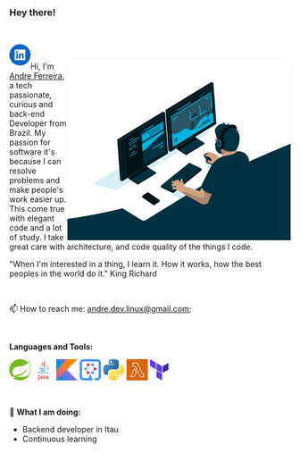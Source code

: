 ### Hey there!  
<!-- <img src="https://media.giphy.com/media/hvRJCLFzcasrR4ia7z/giphy.gif" width="10px" size> -->

<p>&nbsp;</p>

<a href="https://www.linkedin.com/in/andre-l-s-ferreira-86a77025/">
  <!-- <img align="left" alt="Andre's LinkedIN" width="22px" src="https://raw.githubusercontent.com/peterthehan/peterthehan/master/assets/linkedin.svg" /> -->
  <img align="left" alt="Andre's LinkedIN" height="38" src="https://raw.githubusercontent.com/andrelsf/andrelsf/main/.github/images/linkedin-icon.png">
</a>

<p>&nbsp;</p>

<img align="right" alt="GIF" src="code.gif?raw=true" width="400" height="320" />

Hi, I'm [Andre Ferreira](https://www.linkedin.com/in/andre-l-s-ferreira-86a77025), a tech passionate, curious and back-end Developer from Brazil. My passion for software it's because I can resolve problems and make people's work easier up. This come true with elegant code and a lot of study. I take great care with architecture, and code quality of the things I code.
<p>"When I'm interested in a thing, I learn it. How it works, how the best peoples in the world do it." King Richard</p>


<p>&nbsp;</p>

📫 How to reach me: [andre.dev.linux@gmail.com](https://mailto:andre.dev.linux@gmail.com);

<p>&nbsp;</p>

**Languages and Tools:**  
<p float="left">
<code><img height="38" src="https://raw.githubusercontent.com/andrelsf/andrelsf/main/.github/images/spring.png"></code>
<code><img height="38" src="https://raw.githubusercontent.com/andrelsf/andrelsf/main/.github/images/java.png"></code>
<code><img height="38" src="https://raw.githubusercontent.com/andrelsf/andrelsf/main/.github/images/kotlin.png"></code>
<code><img height="38" src="https://raw.githubusercontent.com/andrelsf/andrelsf/main/.github/images/quarkus.png"></code>
<code><img height="38" src="https://raw.githubusercontent.com/andrelsf/andrelsf/main/.github/images/python.png"></code>
<code><img height="38" src="https://raw.githubusercontent.com/andrelsf/andrelsf/main/.github/images/lambda.png"></code>
<code><img height="38" src="https://raw.githubusercontent.com/andrelsf/andrelsf/main/.github/images/terraform-icon.png"></code>
</p>


<p>&nbsp;</p>

🚧 **What I am doing:**

- Backend developer in Itau
- Continuous learning



